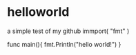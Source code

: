 # helloworld
a simple test of my github
immport(
"fmt"
)

func main(){
 fmt.Println("hello world!")
 }

